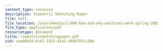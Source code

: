 ```yaml
---
content_type: resource
description: Isometric Sketching Paper
file: null
file_location: /coursemedia/2-000-how-and-why-machines-work-spring-2002/aae08b2d6cd7215242a1d468797c138b_isometricsketchingpaper.pdf
file_type: application/pdf
resourcetype: Document
title: isometricsketchingpaper.pdf
uid: aae08b2d-6cd7-2152-42a1-d468797c138b
---
```

